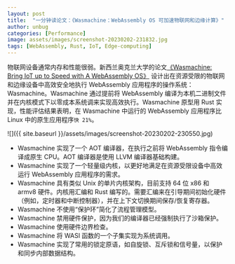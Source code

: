 ```yaml
---
layout: post
title:  "一分钟读论文：《Wasmachine：WebAssembly OS 可加速物联网和边缘计算》"
author: unbug
categories: [Performance]
image: assets/images/screenshot-20230202-231832.jpg
tags: [WebAssembly, Rust, IoT, Edge-computing]
---
```

物联网设备通常内存和性能很弱。新西兰奥克兰大学的论文[《Wasmachine: Bring IoT up to Speed with A WebAssembly OS》][paper1-url] 设计出在资源受限的物联网和边缘设备中高效安全地执行 WebAssembly 应用程序的操作系统：Wasmachine。Wasmachine 通过提前将 WebAssembly 编译为本机二进制文件并在内核模式下以零成本系统调来实现高效执行。Wasmachine 原型用 Rust 实现，性能评估结果表明，在 Wasmachine 中运行的 WebAssembly 应用程序比 Linux 中的原生应用程序`快 21%`。

![]({{ site.baseurl }}/assets/images/screenshot-20230202-230550.jpg)

- Wasmachine 实现了⼀个 AOT 编译器，在执⾏之前将 WebAssembly 指令编译成原⽣ CPU。AOT 编译器是使⽤ LLVM 编译器基础构建。
- Wasmachine 实现了⼀个轻量级内核，以更好地满⾜在资源受限设备中⾼效运⾏ WebAssembly 应⽤程序的需求。
- Wasmachine 具有类似 Unix 的单⽚内核架构，⽬前⽀持 64 位 x86 和 armv8 硬件。内核⽤汇编和 Rust 编写的。需要汇编来在引导期间初始化硬件（例如，定时器和中断控制器），并在上下⽂切换期间保存/恢复寄存器。
- Wasmachine 不使⽤“保护环”简化了流程管理模型。
- Wasmachine 禁⽤硬件保护，因为我们的编译器已经强制执⾏了沙箱保护。
- Wasmachine 使⽤硬件边界检查。
- Wasmachine 将 WASI 函数的⼀个⼦集实现为系统调⽤。
- Wasmachine 实现了常⽤的锁定原语，如⾃旋锁、互斥锁和信号量，以保护和同步内部数据结构。


[paper1-url]: https://staff.itee.uq.edu.au/jaga/proceedings/percomworkshops2020/papers/p343-wen.pdf